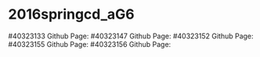 # 2016springcd_aG6

#40323133 Github Page:
#40323147 Github Page:
#40323152 Github Page:
#40323155 Github Page:
#40323156 Github Page:
